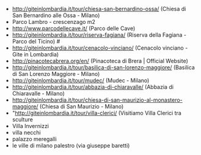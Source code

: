 -  http://giteinlombardia.it/tour/chiesa-san-bernardino-ossa/ (Chiesa di San Bernardino alle Ossa - Milano)
-  Parco Lambro - crescenzago m2
-  http://www.parcodellecave.it/ (Parco delle Cave)
-  http://giteinlombardia.it/tour/riserva-fagiana/ (Riserva della Fagiana - Parco del Ticino) #
-  http://giteinlombardia.it/tour/cenacolo-vinciano/ (Cenacolo vinciano - Gite in Lombardia)
-  http://pinacotecabrera.org/en/ (Pinacoteca di Brera | Official Website)
-  http://giteinlombardia.it/tour/basilica-di-san-lorenzo-maggiore/ (Basilica di San Lorenzo Maggiore - Milano)
-  http://giteinlombardia.it/tour/mudec/ (Mudec - Milano)
-  http://giteinlombardia.it/tour/abbazia-di-chiaravalle/ (Abbazia di Chiaravalle - Milano)
-  http://giteinlombardia.it/tour/chiesa-di-san-maurizio-al-monastero-maggiore/ (Chiesa di San Maurizio - Milano)
-  "http://giteinlombardia.it/tour/villa-clerici/ (Visitiamo Villa Clerici tra sculture
-  Villa Invernizzi
-  villa necchi
-  palazzo  meregalli
-  le ville di milano palestro (via giuseppe baretti)
